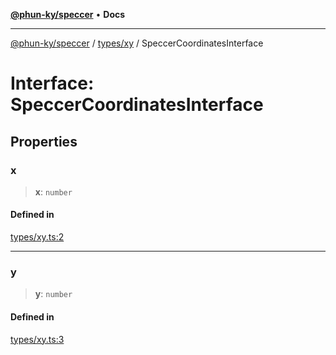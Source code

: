 [**@phun-ky/speccer**](../../../README.md) • **Docs**

***

[@phun-ky/speccer](../../../README.md) / [types/xy](../README.md) / SpeccerCoordinatesInterface

# Interface: SpeccerCoordinatesInterface

## Properties

### x

> **x**: `number`

#### Defined in

[types/xy.ts:2](https://github.com/phun-ky/speccer/blob/main/src/types/xy.ts#L2)

***

### y

> **y**: `number`

#### Defined in

[types/xy.ts:3](https://github.com/phun-ky/speccer/blob/main/src/types/xy.ts#L3)
